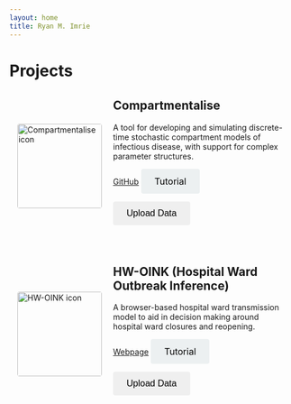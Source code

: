 ```yaml
---
layout: home
title: Ryan M. Imrie
---
```


# Projects
<div class="project-card" style="display: flex; align-items: center; margin-bottom: 2em; padding: 1em;">
  
  <img src="{{ site.baseurl }}/assets/images/Icon_compartmentalise.jpg" alt="Compartmentalise icon" style="width: 150px; height: auto; border-radius: 4px; margin-right: 20px;">

  <div>
    <h2 style="margin-top: 0;">Compartmentalise</h2>
    <p>A tool for developing and simulating discrete-time stochastic compartment models of infectious disease, with support for complex parameter structures.</p>
    <a href="/compartmentalise" class="project-button">GitHub</a>
    <a href="/tutorials/compartmentalise"
   style="padding: 12px 24px; font-size: 16px; border: none; border-radius: 4px; cursor: pointer; display: inline-flex; align-items: center; background-color: #ecf0f1; color: black; text-decoration: none;">
  Tutorial
</a>

<button href="/tutorials/compartmentalise" id="upload-btn" type="button" style="padding: 12px 24px; font-size: 16px; border: none; border-radius: 4px; cursor: pointer; display: flex; align-items: center; gap: 8px;">Upload Data</button>

  </div>

</div>

<div class="project-card" style="display: flex; align-items: center; margin-bottom: 2em; padding: 1em;">
  
  <img src="{{ site.baseurl }}/assets/images/Icon_HWOINK.jpg" alt="HW-OINK icon" style="width: 150px; height: auto; border-radius: 4px; margin-right: 20px;">

  <div>
    <h2 style="margin-top: 0;">HW-OINK (Hospital Ward Outbreak Inference)</h2>
    <p>A browser-based hospital ward transmission model to aid in decision making around hospital ward closures and reopening.</p>
    <a href="/oink/hw" class="project-button">Webpage</a>
    <a href="/tutorials/hwoink"
   style="padding: 12px 24px; font-size: 16px; border: none; border-radius: 4px; cursor: pointer; display: inline-flex; align-items: center; background-color: #ecf0f1; color: black; text-decoration: none;">
  Tutorial
</a>

<button href="/tutorials/compartmentalise" id="upload-btn" type="button" style="padding: 12px 24px; font-size: 16px; border: none; border-radius: 4px; cursor: pointer; display: flex; align-items: center; gap: 8px;">Upload Data</button>

  </div>

</div>


